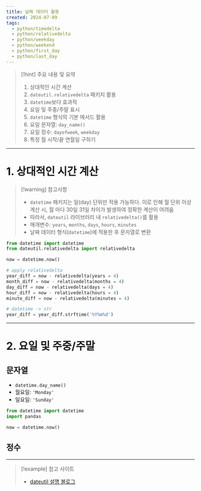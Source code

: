 ```yaml
---
title: 날짜 데이터 활용
created: 2024-07-09
tags:
  - python/timedelta
  - python/relativedelta
  - python/weekday
  - python/weekend
  - python/first_day
  - python/last_day
---
```

> [!hint] 주요 내용 및 요약
> 1. 상대적인 시간 계산
> 	1. `dateutil.relativedelta` 패키지 활용
> 	2. `datetime`보다 효과적
> 2. 요일 및 주중/주말 표시
> 	1. `datetime` 형식의 기본 메서드 활용
> 	2. 요일 문자열: `day_name()`
> 	3. 요일 정수: `dayofweek`, `weekday`
> 3. 특정 월 시작/끝 연월일 구하기

---
# 1.  상대적인 시간 계산
> [!warning] 참고사항
> - `datetime` 패키지는 일(day) 단위만 적용 가능하다. 이로 인해 월 단위 이상 계산 시, 월 마다 30일 31일 차이가 발생하여 정확한 계산이 어려움
> - 따라서, `dateutil` 라이브러리 내 `relativedelta()`를 활용
> - 매개변수: `years`, `months`, `days`, `hours`, `minutes`
> - 날짜 데이터 형식(`datetime`)에 적용한 후 문자열로 변환

```python
from datetime import datetime
from dateutil.relativedelta import relativedelta

now = datetime.now()

# apply relativedelta
year_diff = now - relativedelta(years = 4)
month_diff = now - relativedelta(months = 4)
day_diff = now - relativedelta(days = 4)
hour_diff = now - relativedelta(hours = 4)
minute_diff = now - relativedelta(minutes = 4)

# datetime -> str
year_diff = year_diff.strftime('%Y%m%d')
```

---
# 2. 요일 및 주중/주말
## 문자열
- `datetime.day_name()`
- 월요일: `'Monday'`
- 일요일: `'Sunday'`
```python
from datetime import datetime
import pandas

now = datetime.now()

```
## 정수

---
> [!example] 참고 사이트
> - [dateutil 설명 블로그](https://hangbok-archive.com/development/python/%ED%8C%8C%EC%9D%B4%EC%8D%AC-datetime-dateuti/)

